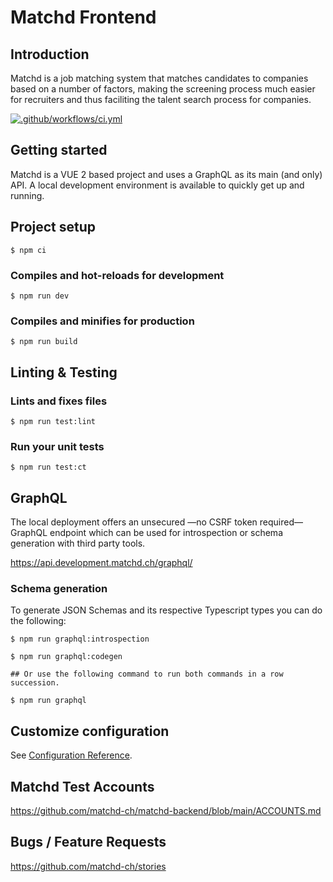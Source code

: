 # Matchd Frontend

## Introduction
Matchd is a job matching system that matches candidates to companies based on a number of factors, making the screening process much easier for recruiters and thus faciliting the talent search process for companies.

[![.github/workflows/ci.yml](https://github.com/matchd-ch/matchd-frontend/actions/workflows/branch_main.yml/badge.svg)](https://github.com/matchd-ch/matchd-frontend/actions/workflows/branch_main.yml)

## Getting started

Matchd is a VUE 2 based project and uses a GraphQL as its main (and only) API. A local development environment is available to quickly get up and running.

## Project setup

```shell
$ npm ci
```

### Compiles and hot-reloads for development

```shell
$ npm run dev
```

### Compiles and minifies for production

```shell
$ npm run build
```

## Linting & Testing

### Lints and fixes files

```shell
$ npm run test:lint
```

### Run your unit tests

```shell
$ npm run test:ct
```

## GraphQL

The local deployment offers an unsecured —no CSRF token required— GraphQL endpoint which can be used for introspection or schema generation with third party tools.

https://api.development.matchd.ch/graphql/

### Schema generation

To generate JSON Schemas and its respective Typescript types you can do the following:

```shell
$ npm run graphql:introspection

$ npm run graphql:codegen

## Or use the following command to run both commands in a row succession.

$ npm run graphql
```

## Customize configuration

See [Configuration Reference](https://cli.vuejs.org/config/).


##  Matchd Test Accounts

https://github.com/matchd-ch/matchd-backend/blob/main/ACCOUNTS.md

## Bugs / Feature Requests

https://github.com/matchd-ch/stories